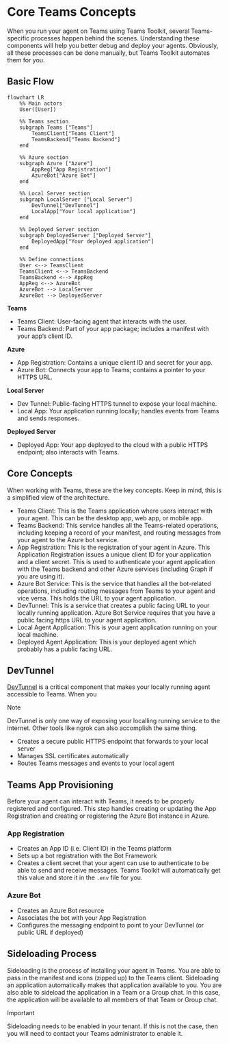 # Core Teams Concepts

When you run your agent on Teams using Teams Toolkit, several Teams-specific processes happen behind the scenes. Understanding these components will help you better debug and deploy your agents. Obviously, all these processes can be done manually, but Teams Toolkit automates them for you.

## Basic Flow

```mermaid
flowchart LR
    %% Main actors
    User([User])

    %% Teams section
    subgraph Teams ["Teams"]
        TeamsClient["Teams Client"]
        TeamsBackend["Teams Backend"]
    end

    %% Azure section
    subgraph Azure ["Azure"]
        AppReg["App Registration"]
        AzureBot["Azure Bot"]
    end

    %% Local Server section
    subgraph LocalServer ["Local Server"]
        DevTunnel["DevTunnel"]
        LocalApp["Your local application"]
    end

    %% Deployed Server section
    subgraph DeployedServer ["Deployed Server"]
        DeployedApp["Your deployed application"]
    end

    %% Define connections
    User <--> TeamsClient
    TeamsClient <--> TeamsBackend
    TeamsBackend <--> AppReg
    AppReg <--> AzureBot
    AzureBot --> LocalServer
    AzureBot --> DeployedServer
```

**Teams**

- Teams Client: User-facing agent that interacts with the user.
- Teams Backend: Part of your app package; includes a manifest with your app’s client ID.

**Azure**

- App Registration: Contains a unique client ID and secret for your app.
- Azure Bot: Connects your app to Teams; contains a pointer to your HTTPS URL.

**Local Server**

- Dev Tunnel: Public-facing HTTPS tunnel to expose your local machine.
- Local App: Your application running locally; handles events from Teams and sends responses.

**Deployed Server**

- Deployed App: Your app deployed to the cloud with a public HTTPS endpoint; also interacts with Teams.

## Core Concepts

When working with Teams, these are the key concepts. Keep in mind, this is a simplified view of the architecture.

- Teams Client: This is the Teams application where users interact with your agent. This can be the desktop app, web app, or mobile app.
- Teams Backend: This service handles all the Teams-related operations, including keeping a record of your manifest, and routing messages from your agent to the Azure bot service.
- App Registration: This is the registration of your agent in Azure. This Application Registration issues a unique client ID for your application and a client secret. This is used to authenticate your agent application with the Teams backend and other Azure services (including Graph if you are using it).
- Azure Bot Service: This is the service that handles all the bot-related operations, including routing messages from Teams to your agent and vice versa. This holds the URL to your agent application.
- DevTunnel: This is a service that creates a public facing URL to your locally running application. Azure Bot Service requires that you have a public facing https URL to your agent application.
- Local Agent Application: This is your agent application running on your local machine.
- Deployed Agent Application: This is your deployed agent which probably has a public facing URL.

## DevTunnel

[DevTunnel](https://learn.microsoft.com/en-us/azure/developer/dev-tunnels/overview) is a critical component that makes your locally running agent accessible to Teams. When you

> [!NOTE]
> DevTunnel is only one way of exposing your localling running service to the internet. Other tools like ngrok can also accomplish the same thing.

- Creates a secure public HTTPS endpoint that forwards to your local server
- Manages SSL certificates automatically
- Routes Teams messages and events to your local agent

## Teams App Provisioning

Before your agent can interact with Teams, it needs to be properly registered and configured. This step handles creating or updating the App Registration and creating or registering the Azure Bot instance in Azure.

### App Registration

- Creates an App ID (i.e. Client ID) in the Teams platform
- Sets up a bot registration with the Bot Framework
- Creates a client secret that your agent can use to authenticate to be able to send and receive messages. Teams Toolkit will automatically get this value and store it in the `.env` file for you.

### Azure Bot

- Creates an Azure Bot resource
- Associates the bot with your App Registration
- Configures the messaging endpoint to point to your DevTunnel (or public URL if deployed)

## Sideloading Process

Sideloading is the process of installing your agent in Teams. You are able to pass in the manifest and icons (zipped up) to the Teams client. Sideloading an application automatically makes that application available to you. You are also able to sideload the application in a Team or a Group chat. In this case, the application will be available to all members of that Team or Group chat.

> [!IMPORTANT]
> Sideloading needs to be enabled in your tenant. If this is not the case, then you will need to contact your Teams administrator to enable it.
